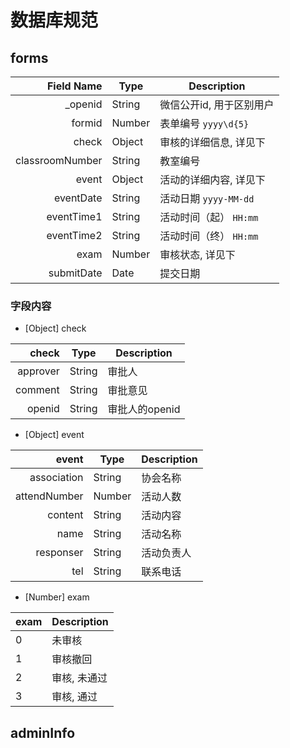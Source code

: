 # 数据库规范

## forms

 Field Name     | Type   | Description
---------------:| ------ | ------------------------
_openid         | String | 微信公开id, 用于区别用户
formid          | Number | 表单编号 `yyyy\d{5}`
check           | Object | 审核的详细信息, 详见下
classroomNumber | String | 教室编号
event           | Object | 活动的详细内容, 详见下
eventDate       | String | 活动日期 `yyyy-MM-dd`
eventTime1      | String | 活动时间（起） `HH:mm`
eventTime2      | String | 活动时间（终） `HH:mm`
exam            | Number | 审核状态, 详见下
submitDate      | Date   | 提交日期
 
### 字段内容

- [Object] check

check    |  Type  | Description
--------:| ------ | --------------
approver | String | 审批人
comment  | String | 审批意见
openid   | String | 审批人的openid

- [Object] event

event        |  Type  | Description
------------:| ------ | --------------
association  | String | 协会名称
attendNumber | Number | 活动人数
content      | String | 活动内容
name         | String | 活动名称
responser    | String | 活动负责人
tel          | String | 联系电话

- [Number] exam

exam | Description
---- | -------------
0    | 未审核
1    | 审核撤回
2    | 审核, 未通过
3    | 审核, 通过


## adminInfo
